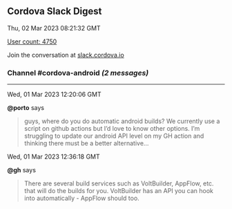 ## Cordova Slack Digest
Thu, 02 Mar 2023 08:21:32 GMT

[User count: 4750](https://cordova.slack.com/)


Join the conversation at [slack.cordova.io](http://slack.cordova.io/)

### __Channel #cordova-android__ _(2 messages)_
---

Wed, 01 Mar 2023 12:20:06 GMT

__@porto__ says 
> guys, where do you do automatic android builds? We currently use a script on github actions but I’d love to know other options. I’m struggling to update our android API level on my GH action and thinking there must be a better alternative…
> 

Wed, 01 Mar 2023 12:36:18 GMT

__@gh__ says 
> There are several build services such as VoltBuilder, AppFlow, etc. that will do the builds for you. VoltBuilder has an API you can hook into automatically - AppFlow should too.
> 
